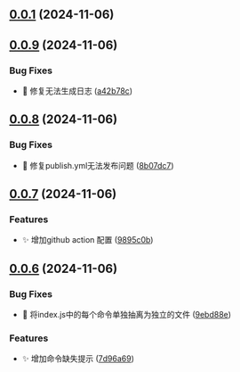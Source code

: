 ## [0.0.1](https://github.com/MuyianKing/cli/compare/v0.0.9...v0.0.1) (2024-11-06)



## [0.0.9](https://github.com/MuyianKing/cli/compare/v0.0.8...v0.0.9) (2024-11-06)


### Bug Fixes

* :bug: 修复无法生成日志 ([a42b78c](https://github.com/MuyianKing/cli/commit/a42b78c50cfb0f4bfb245dd2ecb22511263a4cc2))



## [0.0.8](https://github.com/MuyianKing/cli/compare/v0.0.7...v0.0.8) (2024-11-06)


### Bug Fixes

* :bug: 修复publish.yml无法发布问题 ([8b07dc7](https://github.com/MuyianKing/cli/commit/8b07dc75e211891dfc1ec1f111c6bdf589ee3b1b))



## [0.0.7](https://github.com/MuyianKing/cli/compare/0.0.7...v0.0.7) (2024-11-06)


### Features

* :sparkles: 增加github action 配置 ([9895c0b](https://github.com/MuyianKing/cli/commit/9895c0b1e5e3f5ec570c5cb7ca2b6dce08705bcf))



## [0.0.6](https://github.com/MuyianKing/cli/compare/v0.0.5...v0.0.6) (2024-11-06)


### Bug Fixes

* :bug: 将index.js中的每个命令单独抽离为独立的文件 ([9ebd88e](https://github.com/MuyianKing/cli/commit/9ebd88e7f51cd61d74d56b462813883daacefeb0))


### Features

* :sparkles: 增加命令缺失提示 ([7d96a69](https://github.com/MuyianKing/cli/commit/7d96a69f04faa31c3dccebce176cf39f5bc022e4))



